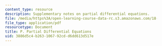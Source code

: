 ```yaml
---
content_type: resource
description: Supplementary notes on partial differential equations.
file: /media/https%3A/open-learning-course-data-rc.s3.amazonaws.com/18-02-multivariable-calculus-fall-2007/3886d5c4b263106792cdd6dd613d517e_part_diff_eqn.pdf
file_type: application/pdf
resourcetype: Document
title: P. Partial Differential Equations
uid: 3886d5c4-b263-1067-92cd-d6dd613d517e
---
```

